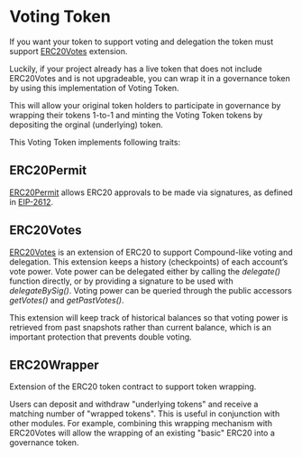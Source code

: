 # Voting Token

If you want your token to support voting and delegation the token must support [ERC20Votes](https://docs.openzeppelin.com/contracts/4.x/api/token/erc20#ERC20Votes) extension.

Luckily, if your project already has a live token that does not include ERC20Votes and is not upgradeable, you can wrap it in a governance token by using this implementation of Voting Token.

This will allow your original token holders to participate in governance by wrapping their tokens 1-to-1 and minting the Voting Token tokens by depositing the orginal (underlying) token.

This Voting Token implements following traits:

## ERC20Permit

[ERC20Permit](https://docs.openzeppelin.com/contracts/4.x/api/token/erc20#ERC20Permit) allows ERC20 approvals to be made via signatures, as defined in [EIP-2612](https://eips.ethereum.org/EIPS/eip-2612).

## ERC20Votes

[ERC20Votes](https://docs.openzeppelin.com/contracts/4.x/api/token/erc20#ERC20Votes) is an extension of ERC20 to support Compound-like voting and delegation. This extension keeps a history (checkpoints) of each account’s vote power. Vote power can be delegated either by calling the *delegate()* function directly, or by providing a signature to be used with *delegateBySig()*. Voting power can be queried through the public accessors *getVotes()* and *getPastVotes()*.

This extension will keep track of historical balances so that voting power is retrieved from past snapshots rather than current balance, which is an important protection that prevents double voting.

## ERC20Wrapper

Extension of the ERC20 token contract to support token wrapping.

Users can deposit and withdraw "underlying tokens" and receive a matching number of "wrapped tokens". This is useful in conjunction with other modules. For example, combining this wrapping mechanism with ERC20Votes will allow the wrapping of an existing "basic" ERC20 into a governance token.

